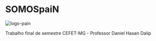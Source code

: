 # SOMOSpaiN
![logo-pain](https://user-images.githubusercontent.com/98663502/179396523-fde1cb3f-33eb-4de3-a414-f3000ce13aa1.png)

Trabalho final de semestre CEFET-MG - Professor Daniel Hasan Dalip
